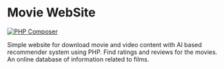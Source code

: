 # Movie WebSite

[![PHP Composer](https://github.com/maryamnazeran/Movie-WebSite/actions/workflows/php.yml/badge.svg)](https://github.com/maryamnazeran/Movie-WebSite/actions/workflows/php.yml)

Simple website for download movie and video content with AI based recommender system using PHP. Find ratings and reviews for the movies. An online database of information related to films.

